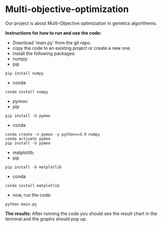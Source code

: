 # Multi-objective-optimization

Our project is about Multi-Objective optimization in genetics algorithems.

**Instructions for how to run and use the code:**
- Download 'main.py' from the git repo.
- copy the code to an existing project or create a new one.
- install the following packages: 
-   numpy:
-   pip
```
pip install numpy
```
-   conda
```
conda install numpy
```
-   pymoo:
-   pip
```
pip install -U pymoo
```
-  conda
```
conda create -n pymoo -y python==3.9 numpy
conda activate pymoo
pip install -U pymoo
```
-   matplotlib:
-   pip
```
pip install -U matplotlib
```
-   conda
```
conda install matplotlib
```
- now, run the code:
```
python main.py
```

**The results:**
After running the code you should see the result chart in the terminal and the graphs should pop up.
